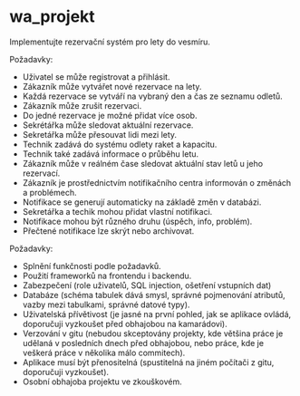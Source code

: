 # wa_projekt

Implementujte rezervační systém pro lety do vesmíru.

Požadavky:
- Uživatel se může registrovat a přihlásit.
- Zákazník může vytvářet nové rezervace na lety.
- Každá rezervace se vytváří na vybraný den a čas ze seznamu odletů.
- Zákazník může zrušit rezervaci.
- Do jedné rezervace je možné přidat více osob.
- Sekrétářka může sledovat aktuální rezervace.
- Sekretářka může přesouvat lidi mezi lety.
- Technik zadává do systému odlety raket a kapacitu.
- Technik také zadává informace o průběhu letu.
- Zákazník může v reálném čase sledovat aktuální stav letů u jeho rezervací.
- Zákazník je prostřednictvím notifikačního centra informován o změnách a problémech.
- Notifikace se generují automaticky na základě změn v databázi.
- Sekretářka a techik mohou přidat vlastní notifikaci.
- Notifikace mohou být různého druhu (úspěch, info, problém).
- Přečtené notifikace lze skrýt nebo archivovat.

Požadavky:
- Splnění funkčnosti podle požadavků.
- Použití frameworků na frontendu i backendu.
- Zabezpečení (role uživatelů, SQL injection, ošetření vstupních dat)
- Databáze (schéma tabulek dává smysl, správné pojmenování atributů, vazby mezi tabulkami, správné datové typy).
- Uživatelská přívětivost (je jasné na první pohled, jak se aplikace ovládá, doporučuji vyzkoušet před obhajobou na kamarádovi).
- Verzování v gitu (nebudou skceptovány projekty, kde většina práce je udělaná v posledních dnech před obhajobou, nebo práce, kde je veškerá práce v několika málo commitech).
- Aplikace musí být přenositelná (spustitelná na jiném počítači z gitu, doporučuji vyzkoušet).
- Osobní obhajoba projektu ve zkouškovém.
